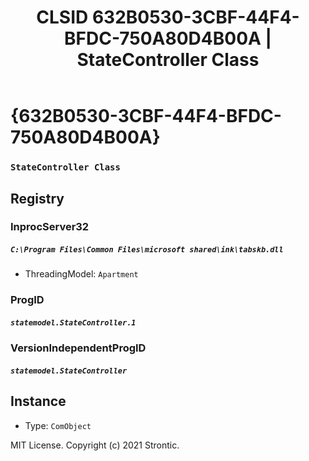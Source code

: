 ﻿---
title: "CLSID 632B0530-3CBF-44F4-BFDC-750A80D4B00A | StateController Class"
excerpt: What is COM-Object CLSID 632B0530-3CBF-44F4-BFDC-750A80D4B00A?
---

# {632B0530-3CBF-44F4-BFDC-750A80D4B00A}

### `StateController Class`

## Registry


### InprocServer32

##### `C:\Program Files\Common Files\microsoft shared\ink\tabskb.dll`
* ThreadingModel: `Apartment`

### ProgID

##### `statemodel.StateController.1`

### VersionIndependentProgID

##### `statemodel.StateController`

## Instance

* Type: `ComObject`

MIT License. Copyright (c) 2021 Strontic.


